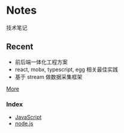 # Notes

技术笔记

## Recent

- 前后端一体化工程方案
- react, mobx, typescript, egg 相关最佳实践
- 基于 stream 做数据采集框架

[More](https://github.com/tvrcgo/notes/issues)

### Index
- [JavaScript](https://github.com/tvrcgo/notes/labels/JavaScript)
- [node.js](https://github.com/tvrcgo/notes/labels/node.js)
